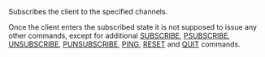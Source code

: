 Subscribes the client to the specified channels.

Once the client enters the subscribed state it is not supposed to issue any
other commands, except for additional [SUBSCRIBE](/commands/subscribe), [PSUBSCRIBE](/commands/psubscribe), [UNSUBSCRIBE](/commands/unsubscribe),
[PUNSUBSCRIBE](/commands/punsubscribe), [PING](/commands/ping), [RESET](/commands/reset) and [QUIT](/commands/quit) commands.

